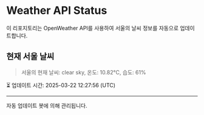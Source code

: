 
# Weather API Status

이 리포지토리는 OpenWeather API를 사용하여 서울의 날씨 정보를 자동으로 업데이트합니다.

## 현재 서울 날씨
> 서울의 현재 날씨: clear sky, 온도: 10.82°C, 습도: 61%

⏳ 업데이트 시간: 2025-03-22 12:27:56 (UTC)

---
자동 업데이트 봇에 의해 관리됩니다.
